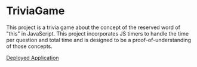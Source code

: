 # TriviaGame
This project is a trivia game about the concept of the reserved word of "this" in JavaScript. This project incorporates JS timers to handle the time per question and total time and is designed to be a proof-of-understanding of those concepts.

[Deployed Application](https://dvnnorth.github.io/TriviaGame)
